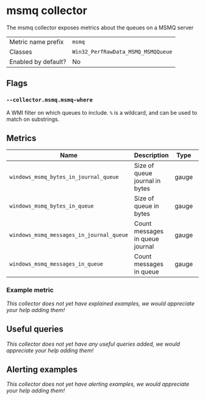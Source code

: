 # msmq collector

The msmq collector exposes metrics about the queues on a MSMQ server

|||
-|-
Metric name prefix  | `msmq`
Classes             | `Win32_PerfRawData_MSMQ_MSMQQueue`
Enabled by default? | No

## Flags

### `--collector.msmq.msmq-where`

A WMI filter on which queues to include. `%` is a wildcard, and can be used to match on substrings.

## Metrics

Name | Description | Type | Labels
-----|-------------|------|-------
`windows_msmq_bytes_in_journal_queue` | Size of queue journal in bytes | gauge | `name`
`windows_msmq_bytes_in_queue` | Size of queue in bytes | gauge | `name`
`windows_msmq_messages_in_journal_queue` | Count messages in queue journal | gauge | `name`
`windows_msmq_messages_in_queue` | Count messages in queue | gauge | `name`

### Example metric
_This collector does not yet have explained examples, we would appreciate your help adding them!_

## Useful queries
_This collector does not yet have any useful queries added, we would appreciate your help adding them!_

## Alerting examples
_This collector does not yet have alerting examples, we would appreciate your help adding them!_
